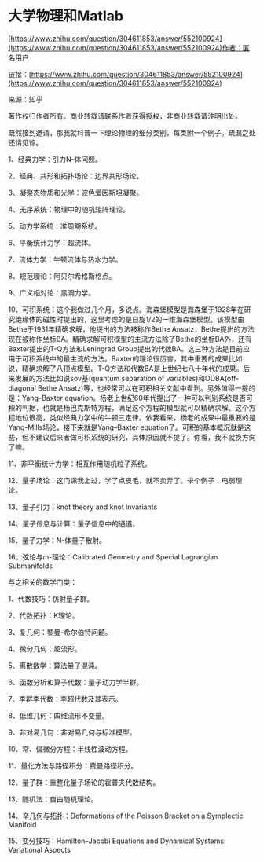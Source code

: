 # 大学物理和Matlab
[https://www.zhihu.com/question/304611853/answer/552100924](https://www.zhihu.com/question/304611853/answer/552100924)作者：匿名用户

链接：[https://www.zhihu.com/question/304611853/answer/552100924](https://www.zhihu.com/question/304611853/answer/552100924)

来源：知乎

著作权归作者所有。商业转载请联系作者获得授权，非商业转载请注明出处。

既然接到邀请，那我就科普一下理论物理的细分类别，每类附一个例子。疏漏之处还请见谅。

1、经典力学：引力N-体问题。

2、经典、共形和拓扑场论：边界共形场论。

3、凝聚态物质和光学：波色爱因斯坦凝聚。

4、无序系统：物理中的随机矩阵理论。

5、动力学系统：准周期系统。

6、平衡统计力学：超流体。

7、流体力学：牛顿流体与热水力学。

8、规范理论：阿贝尔希格斯格点。

9、广义相对论：黑洞力学。

10、可积系统：这个我做过几个月，多说点。海森堡模型是海森堡于1928年在研究绝缘体的磁性时提出的，这里考虑的是自旋1/2的一维海森堡模型。该模型由Bethe于1931年精确求解，他提出的方法被称作Bethe Ansatz，Bethe提出的方法现在被称作坐标BA。精确求解可积模型的主流方法除了Bethe的坐标BA外，还有Baxter提出的T-Q方法和Leningrad Group提出的代数BA。这三种方法是目前应用于可积系统中的最主流的方法。Baxter的理论很厉害，其中重要的成果比如说，精确求解了八顶点模型。T-Q方法和代数BA是上世纪七八十年代的成果。后来发展的方法比如说sov基(quantum separation of variables)和ODBA(off-diagonal Bethe Ansatz)等，也经常可以在可积相关文献中看到。另外值得一提的是：Yang–Baxter equation。杨老上世纪60年代提出了一种可以判别系统是否可积的判据，也就是杨巴克斯特方程，满足这个方程的模型就可以精确求解。这个方程地位很高，类似经典力学中的牛顿三定律。依我看来，杨老的成果中最重要的是Yang-Mills场论，接下来就是Yang–Baxter equation了。可积的基本概况就是这些，但不建议后来者做可积系统的研究，具体原因就不提了。你看，我不就换方向了嘛。

11、非平衡统计力学：相互作用随机粒子系统。

12、量子场论：这门课我上过，学了点皮毛，就不卖弄了。举个例子：电弱理论。

13、量子引力：knot theory and knot invariants

14、量子信息与计算：量子信息中的通道。

15、量子力学：N-体量子散射。

16、弦论与m-理论：Calibrated Geometry and Special Lagrangian Submanifolds

与之相关的数学门类：

1、代数技巧：仿射量子群。

2、代数拓扑：K理论。

3、复几何：黎曼-希尔伯特问题。

4、微分几何：超流形。

5、离散数学：算法量子混沌。

6、函数分析和算子代数：量子动力学半群。

7、李群李代数：李超代数及其表示。

8、低维几何：四维流形不变量。

9、非对易几何：非对易几何与标准模型。

10、常、偏微分方程：半线性波动方程。

11、量化方法与路径积分：费曼路径积分。

12、量子群：重整化量子场论的霍普夫代数结构。

13、随机法：自由随机理论。

14、辛几何与拓扑：Deformations of the Poisson Bracket on a Symplectic Manifold

15、变分技巧：Hamilton–Jacobi Equations and Dynamical Systems: Variational Aspects